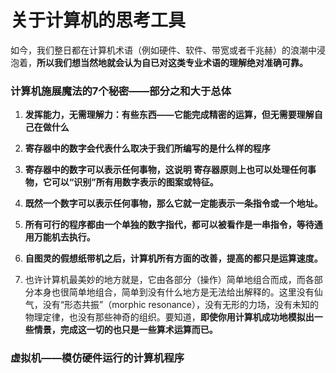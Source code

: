 # 关于计算机的思考工具

如今，我们整日都在计算机术语（例如硬件、软件、带宽或者千兆赫）的浪潮中浸泡着，**所以我们想当然地就会认为自已对这类专业术语的理解绝对准确可靠。**

### 计算机施展魔法的7个秘密——部分之和大于总体

1. **发挥能力，无需理解力：有些东西——它能完成精密的运算，但无需要理解自己在做什么**

2. **寄存器中的数字会代表什么取决于我们所编写的是什么样的程序**
3. **寄存器中的数字可以表示任何事物，这说明 寄存器原则上也可以处理任何事物，它可以“识别”所有用数字表示的图案或特征。**
4. **既然一个数字可以表示任何事物，那么它就一定能表示一条指令或一个地址。**
5. **所有可行的程序都由一个单独的数字指代，都可以被看作是一串指令，等待通用万能机去执行。**
6. **自图灵的假想纸带机之后，计算机所有方面的改善，提高的都只是运算速度。**
7. 也许计算机最美妙的地方就是，它由各部分（操作）简单地组合而成，而各部分本身也很简单地组合，简单到没有什么地方是无法给出解释的。这里没有仙气，没有“形态共振”（morphic resonance），没有无形的力场，没有未知的物理定律，也没有那些神奇的组织。要知道，**即使你用计算机成功地模拟出一些情景，完成这一切的也只是一些算术运算而已。**

### 虚拟机——模仿硬件运行的计算机程序

